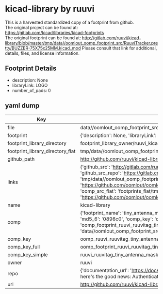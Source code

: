 # kicad-library by ruuvi  
This is a harvested standardized copy of a footprint from github.  
The original project can be found at:  
https://gitlab.com/kicad/libraries/kicad-footprints  
The original footprint can be found at:
http://gitlab.com/ruuvi/kicad-library/blob/master/tmp/data//oomlout_oomp_footprint_src/RuuviTracker.pretty/BUZZER-75X75x25MM.kicad_mod
Please consult that link for additional, details, files, and license information.  
## Footprint Details
* description: None  
* libraryLink: LOGO  
* number_of_pads: 0  
## yaml dump  
| Key | Value |  
| --- | --- |  
| file | data//oomlout_oomp_footprint_src/kicad-library/RuuviTag.pretty/TINY_ANTENNA_MASK.kicad_mod |  
| footprint | {'description': None, 'libraryLink': 'LOGO', 'number_of_pads': 0} |  
| footprint_library_directory | footprint_library_owner/ruuvi_kicad-library |  
| footprint_library_directory_flat | tmp/data//oomlout_oomp_footprint_src/footprints_flat/ruuvi_ruuvitag_tiny_antenna_mask/working |  
| github_path | http://github.com/ruuvi/kicad-library/blob/master/tmp/data//oomlout_oomp_footprint_src/RuuviTag.pretty/TINY_ANTENNA_MASK.kicad_mod |  
| links | {'github_src': 'http://gitlab.com/ruuvi/kicad-library/blob/master/tmp/data//oomlout_oomp_footprint_src/RuuviTracker.pretty/BUZZER-75X75x25MM.kicad_mod', 'github_src_repo': 'https://gitlab.com/kicad/libraries/kicad-footprints', 'oomp_bot': 'tmp/data//oomlout_oomp_footprint_src/footprints/ruuvi_ruuvitag_tiny_antenna_mask/working', 'oomp_bot_github': 'https://github.com/oomlout/oomlout_oomp_footprint_bot/tree/main/tmp/data//oomlout_oomp_footprint_src/footprints/ruuvi_ruuvitag_tiny_antenna_mask/working', 'oomp_src_flat': 'footprints_flat/tmp/data//oomlout_oomp_footprint_src/footprints_flat/ruuvi_ruuvitag_tiny_antenna_mask/working', 'oomp_src_flat_github': 'https://github.com/oomlout/oomlout_oomp_footprint_src/tree/main/tmp/data//oomlout_oomp_footprint_src/footprints_flat/ruuvi_ruuvitag_tiny_antenna_mask/working'} |  
| name | kicad-library |  
| oomp | {'footprint_name': 'tiny_antenna_mask', 'library_name': 'ruuvitag', 'md5': '0896c0293a5e3a2bc3d0a6360da30a74', 'md5_10': '0896c0293a', 'md5_5': '0896c', 'md5_6': '0896c0', 'oomp_key': 'oomp_ruuvi_ruuvitag_tiny_antenna_mask', 'oomp_key_extra': 'oomp_footprint_ruuvi_ruuvitag_tiny_antenna_mask', 'oomp_key_full': 'oomp_footprint_ruuvi_ruuvitag_tiny_antenna_mask_0896c0', 'oomp_key_simple': 'ruuvi_ruuvitag_tiny_antenna_mask', 'original_filename': 'data//oomlout_oomp_footprint_src/kicad-library/RuuviTag.pretty/TINY_ANTENNA_MASK.kicad_mod', 'owner_name': 'ruuvi'} |  
| oomp_key | oomp_ruuvi_ruuvitag_tiny_antenna_mask |  
| oomp_key_full | oomp_footprint_ruuvi_ruuvitag_tiny_antenna_mask |  
| oomp_key_simple | ruuvi_ruuvitag_tiny_antenna_mask |  
| owner | ruuvi |  
| repo | {'documentation_url': 'https://docs.github.com/rest/overview/resources-in-the-rest-api#rate-limiting', 'message': "API rate limit exceeded for 84.66.142.224. (But here's the good news: Authenticated requests get a higher rate limit. Check out the documentation for more details.)"} |  
| url | http://github.com/ruuvi/kicad-library |  

